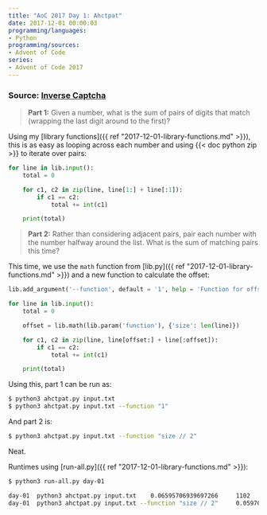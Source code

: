 ```yaml
---
title: "AoC 2017 Day 1: Ahctpat"
date: 2017-12-01 00:00:03
programming/languages:
- Python
programming/sources:
- Advent of Code
series:
- Advent of Code 2017
---
```

### Source: [Inverse Captcha](http://adventofcode.com/2017/day/1)

> **Part 1:** Given a number, what is the sum of pairs of digits that match (wrapping the last digit around to the first)?

<!--more-->

Using my [library functions]({{ ref "2017-12-01-library-functions.md" >}}), this is as easy as looping across each number and using {{< doc python zip >}} to iterate over pairs:

```python
for line in lib.input():
    total = 0

    for c1, c2 in zip(line, line[1:] + line[:1]):
        if c1 == c2:
            total += int(c1)

    print(total)
```

> **Part 2:** Rather than considering adjacent pairs, pair each number with the number halfway around the list. What is the sum of matching pairs this time?

This time, we use the `math` function from [lib.py]({{ ref "2017-12-01-library-functions.md" >}}) and a new function to calculate the offset:

```python
lib.add_argument('--function', default = '1', help = 'Function for offset, variables: size')

for line in lib.input():
    total = 0

    offset = lib.math(lib.param('function'), {'size': len(line)})

    for c1, c2 in zip(line, line[offset:] + line[:offset]):
        if c1 == c2:
            total += int(c1)

    print(total)
```

Using this, part 1 can be run as:

```bash
$ python3 ahctpat.py input.txt
$ python3 ahctpat.py input.txt --function "1"
```

And part 2 is:

```bash
$ python3 ahctpat.py input.txt --function "size // 2"
```

Neat.

Runtimes using [run-all.py]({{ ref "2017-12-01-library-functions.md" >}}):

```bash
$ python3 run-all.py day-01

day-01  python3 ahctpat.py input.txt    0.06595706939697266     1102
day-01  python3 ahctpat.py input.txt --function "size // 2"     0.05970120429992676     1076
```
